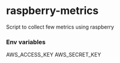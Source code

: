 # raspberry-metrics
Script to collect few metrics using raspberry


### Env variables
AWS_ACCESS_KEY
AWS_SECRET_KEY
